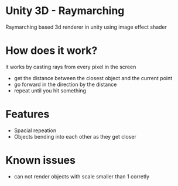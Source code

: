 # Unity 3D - Raymarching
Raymarching based 3d renderer in unity using image effect shader
# How does it work?
it works by casting rays from every pixel in the screen
  - get the distance between the closest object and the current point
  - go forward in the direction by the distance
  - repeat until you hit something
# Features
  - Spacial repeation
  - Objects bending into each other as they get closer
# Known issues
  - can not render objects with scale smaller than 1 corretly